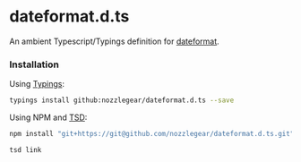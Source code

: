 # dateformat.d.ts

An ambient Typescript/Typings definition for [dateformat](https://www.npmjs.com/package/dateformat).

### Installation

Using [Typings](https://github.com/typings/typings):

```bash
typings install github:nozzlegear/dateformat.d.ts --save
```

Using NPM and [TSD](https://github.com/Definitelytyped/tsd):

```bash
npm install "git+https://git@github.com/nozzlegear/dateformat.d.ts.git"

tsd link
```
